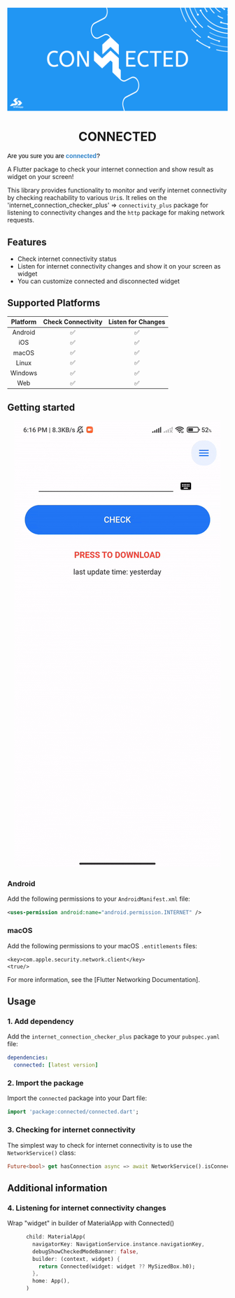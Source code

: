 <p align="center">
  <a href="https://linkedin.com/in/sohrabonline">
    <img src="https://raw.githubusercontent.com/sohrabonline/connected/master/assets/logo.png" width="640">
  </a>
  <h1 align="center">CONNECTED</h1>
  <pre style="text-align: start;color: rgb(0, 0, 0);"><span style="color: rgb(0, 0, 0); font-family: Verdana, Geneva, sans-serif;">Are you sure you are</span><span style="font-family: Verdana, Geneva, sans-serif;"> <strong><span style="color: rgb(44, 130, 201);">connected</span></strong>?</span></pre>
<div id="gtx-trans" style="position: absolute; left: 211px; top: -5px;">
    <div class="gtx-trans-icon"></div>
</div>
</p>

A Flutter package to check your internet connection and show result as widget on your screen!


This library provides functionality to monitor and verify internet connectivity
by checking reachability to various `Uri`s. It relies on the 'internet_connection_checker_plus' => `connectivity_plus`
package for listening to connectivity changes and the `http` package for making
network requests.

## Features
- Check internet connectivity status
- Listen for internet connectivity changes and show it on your screen as widget
- You can customize connected and disconnected widget

## Supported Platforms

| Platform | Check Connectivity | Listen for Changes |
| :------: | :----------------: | :----------------: |
| Android  |         ✅         |         ✅         |
|   iOS    |         ✅         |         ✅         |
|  macOS   |         ✅         |         ✅         |
|  Linux   |         ✅         |         ✅         |
| Windows  |         ✅         |         ✅         |
|   Web    |         ✅         |         ✅         |


## Getting started

<p align="center">
  <a href="https://linkedin.com/in/sohrabonline">
    <img src="https://raw.githubusercontent.com/sohrabonline/connected/master/assets/presentation.gif" >
  </a>
</p>

### Android

Add the following permissions to your `AndroidManifest.xml` file:

```xml
<uses-permission android:name="android.permission.INTERNET" />
```

### macOS

Add the following permissions to your macOS `.entitlements` files:

```entitlements
<key>com.apple.security.network.client</key>
<true/>
```

For more information, see the [Flutter Networking Documentation].

## Usage

### 1. Add dependency

Add the `internet_connection_checker_plus` package to your `pubspec.yaml` file:

```yaml
dependencies:
  connected: [latest version]
```

### 2. Import the package

Import the `connected` package into your Dart file:

```dart
import 'package:connected/connected.dart';
```

### 3. Checking for internet connectivity

The simplest way to check for internet connectivity is to use the
`NetworkService()` class:

```dart
Future<bool> get hasConnection async => await NetworkService().isConnected;
```

## Additional information

### 4. Listening for internet connectivity changes

Wrap "widget" in builder of MaterialApp with Connected()

```dart
      child: MaterialApp(
        navigatorKey: NavigationService.instance.navigationKey,
        debugShowCheckedModeBanner: false,
        builder: (context, widget) {
          return Connected(widget: widget ?? MySizedBox.h0);
        },
        home: App(),
      )
```




